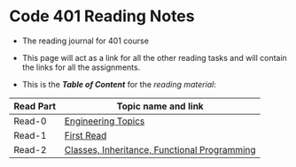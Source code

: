 # Code 401 Reading Notes

* The reading journal for 401 course

* This page will act as a link for all the other reading tasks and will contain the links for all the assignments.

* This is the ***Table of Content*** for the *reading material*:


 

| Read Part                    |       Topic name and link
-------------------------------|-----------------------------------
| Read-0                      |[Engineering Topics](https://ammarBadwan-401-advanced-javascript.github.io/reading-notes-401/class-00)
| Read-1                       |[First Read](https://ammarBadwan-401-advanced-javascript.github.io/reading-notes-401/class-01)
| Read-2                       |[Classes, Inheritance, Functional Programming](https://ammarBadwan-401-advanced-javascript.github.io/reading-notes-401/class-02)